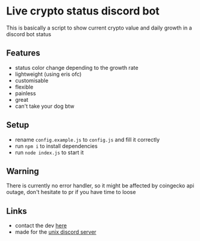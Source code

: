 # Live crypto status discord bot

This is basically a script to show current crypto value and daily growth in a discord bot status

## Features

- status color change depending to the growth rate
- lightweight (using eris ofc)
- customisable
- flexible
- painless
- great
- can't take your dog btw

## Setup

- rename `config.example.js` to `config.js` and fill it correctly
- run `npm i` to install dependencies
- run `node index.js` to start it

## Warning

There is currently no error handler, so it might be affected by coingecko api outage, don't hesitate to pr if you have time to loose

## Links

- contact the dev [here](https://discord.gg/dFD2VzV)
- made for the [unix discord server](https://discord.com/invite/unix)
